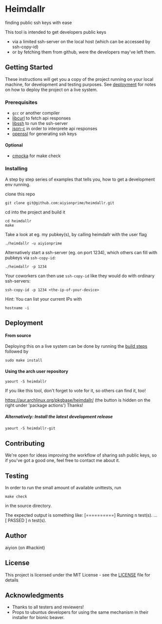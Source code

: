 # Heimdallr

finding public ssh keys with ease


This tool is intended to get developers public keys
* via a limited ssh-server on the local host (which can be accessed by ssh-copy-id)
* or by fetching them from github, were the developers may've left them.

## Getting Started

These instructions will get you a copy of the project running on your local machine, for development and testing purposes. See [deployment](#deployment) for notes on how to deploy the project on a live system.

### Prerequisites


* `gcc` or another compiler
* [libcurl](https://curl.haxx.se/libcurl/) to fetch api responses
* [libssh](https://www.libssh.org/) to run the ssh-server
* [json-c](https://github.com/json-c/json-c) in order to interprete api responses
* [openssl](https://github.com/openssl/openssl) for generating ssh keys

#### Optional

* [cmocka](https://cmocka.org/) for make check


### Installing

A step by step series of examples that tells you, how to get a development env running.

clone this repo

```
git clone git@github.com:aiyionprime/heimdallr.git
```

cd into the project and build it

```
cd heimdallr
make
```

Take a look at eg. my pubkey(s), by calling heimdallr with the user flag

```
./heimdallr -u aiyionprime
```

Alternatively start a ssh-server (eg. on port 1234), which others can fill with pubkeys via `ssh-copy-id`:

```
./heimdallr -p 1234
```

Your coworkers can then use `ssh-copy-id` like they would do with ordinary ssh-servers:

```
ssh-copy-id -p 1234 <the-ip-of-your-device>
```

Hint: You can list your current IPs with

```
hostname -i
```


## Deployment

#### From source

Deploying this on a live system can be done by running the [build steps](#installing) followed by

```
sudo make install
```

#### Using the arch user repository

```
yaourt -S heimdallr
```

If you like this tool, don't forget to vote for it, so others can find it, too!

https://aur.archlinux.org/pkgbase/heimdallr/ (the button is hidden on the right under 'package actions')
Thanks!

##### Alternatively: Install the latest development release

```
yaourt -S heimdallr-git
```

## Contributing

We're open for ideas improving the workflow of sharing ssh public keys,
so if you've got a good one, feel free to contact me about it.

## Testing

In order to run the small amount of available unittests, run

```
make check
```

in the source directory.

The expected output is something like:
[==========] Running n test(s).
...
[  PASSED  ] n test(s).

## Author

aiyion (on #hackint)

## License

This project is licensed under the MIT License - see the [LICENSE](LICENSE) file for details

## Acknowledgments

* Thanks to all testers and reviewers!
* Props to ubuntus developers for using the same mechanism in their installer for bionic beaver.
